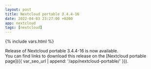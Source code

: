 ```yaml
---
layout: post
title: Nextcloud portable 3.4.4-16
date: 2022-04-03 23:27:00 +0200
app: nextcloud
tags: [nextcloud]
---
```

{% include vars.html %}

Release of Nextcloud portable 3.4.4-16 is now available.<br />
You can find links to download this release on the [Nextcloud portable page]({{ var_seo_url | append: '/app/nextcloud-portable/' }}).
